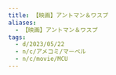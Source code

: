 ```yaml
---
title: 【映画】アントマン＆ワスプ
aliases:
  - 【映画】アントマン＆ワスプ
tags:
  - d/2023/05/22
  - n/c/アメコミ/マーベル
  - n/c/movie/MCU
---
```




